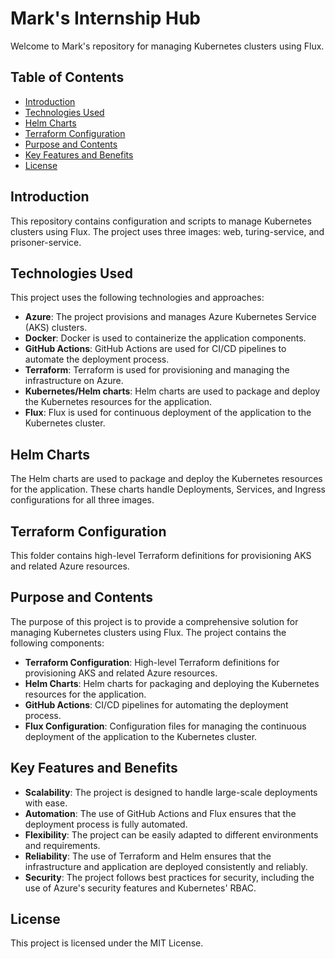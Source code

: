 # Mark's Internship Hub

Welcome to Mark's repository for managing Kubernetes clusters using Flux.

## Table of Contents

- [Introduction](#introduction)
- [Technologies Used](#technologies-used)
- [Helm Charts](#helm-charts)
- [Terraform Configuration](#terraform-configuration)
- [Purpose and Contents](#purpose-and-contents)
- [Key Features and Benefits](#key-features-and-benefits)
- [License](#license)

## Introduction

This repository contains configuration and scripts to manage Kubernetes clusters using Flux. The project uses three images: web, turing-service, and prisoner-service.

## Technologies Used

This project uses the following technologies and approaches:
- **Azure**: The project provisions and manages Azure Kubernetes Service (AKS) clusters.
- **Docker**: Docker is used to containerize the application components.
- **GitHub Actions**: GitHub Actions are used for CI/CD pipelines to automate the deployment process.
- **Terraform**: Terraform is used for provisioning and managing the infrastructure on Azure.
- **Kubernetes/Helm charts**: Helm charts are used to package and deploy the Kubernetes resources for the application.
- **Flux**: Flux is used for continuous deployment of the application to the Kubernetes cluster.

## Helm Charts

The Helm charts are used to package and deploy the Kubernetes resources for the application. These charts handle Deployments, Services, and Ingress configurations for all three images.

## Terraform Configuration

This folder contains high-level Terraform definitions for provisioning AKS and related Azure resources.

## Purpose and Contents

The purpose of this project is to provide a comprehensive solution for managing Kubernetes clusters using Flux. The project contains the following components:
- **Terraform Configuration**: High-level Terraform definitions for provisioning AKS and related Azure resources.
- **Helm Charts**: Helm charts for packaging and deploying the Kubernetes resources for the application.
- **GitHub Actions**: CI/CD pipelines for automating the deployment process.
- **Flux Configuration**: Configuration files for managing the continuous deployment of the application to the Kubernetes cluster.

## Key Features and Benefits

- **Scalability**: The project is designed to handle large-scale deployments with ease.
- **Automation**: The use of GitHub Actions and Flux ensures that the deployment process is fully automated.
- **Flexibility**: The project can be easily adapted to different environments and requirements.
- **Reliability**: The use of Terraform and Helm ensures that the infrastructure and application are deployed consistently and reliably.
- **Security**: The project follows best practices for security, including the use of Azure's security features and Kubernetes' RBAC.

## License

This project is licensed under the MIT License.
